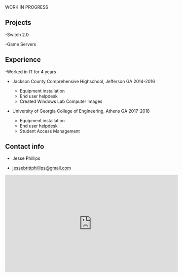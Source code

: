 WORK IN PROGRESS



## Projects
-Switch 2.0

-Game Servers



## Experience
-Worked in IT for 4 years

- Jackson County Comprehensive Highschool, Jefferson GA 2014-2016 
  - Equipment installation
  - End user helpdesk
  - Created Windows Lab Computer Images
  
- University of Georgia College of Engineering, Athens GA 2017-2018
  - Equipment installation
  - End user helpdesk
  - Student Access Management



## Contact info
* Jesse Phillips

- jessebrittphillips@gmail.com




<iframe width="560" height="315" src="https://www.youtube.com/embed/dQw4w9WgXcQ" frameborder="0" allow="autoplay; encrypted-media" allowfullscreen></iframe>
